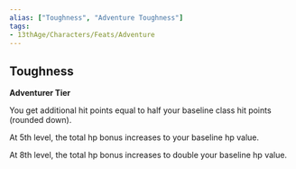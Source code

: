 ```yaml
---
alias: ["Toughness", "Adventure Toughness"]
tags: 
- 13thAge/Characters/Feats/Adventure
---
```


## Toughness

__Adventurer Tier__

You get additional hit points equal to half your baseline class hit points (rounded down). 

At 5th level, the total hp bonus increases to your baseline hp value. 

At 8th level, the total hp bonus increases to double your baseline hp value.